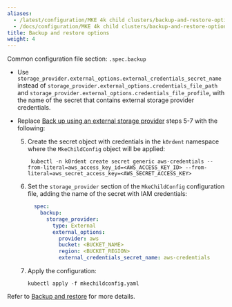 ```yaml
---
aliases:
  - /latest/configuration/MKE 4k child clusters/backup-and-restore-options/
  - /docs/configuration/MKE 4k child clusters/backup-and-restore-options/
title: Backup and restore options
weight: 4
---
```


Common configuration file section: `.spec.backup`

- Use `storage_provider.external_options.external_credentials_secret_name`
instead of `storage_provider.external_options.credentials_file_path` and
`storage_provider.external_options.credentials_file_profile`, with the name
of the secret that contains external storage provider credentials.

- Replace [Back up using an external storage
  provider](../../../configuration/backup-restore/external) steps 5-7 with the following:

   5. Create the secret object with credentials in the `k0rdent` namespace where
     the `MkeChildConfig` object will be applied:
       ```
        kubectl -n k0rdent create secret generic aws-credentials --from-literal=aws_access_key_id=<AWS_ACCESS_KEY_ID> --from-literal=aws_secret_access_key=<AWS_SECRET_ACCESS_KEY>
       ```
   6. Set the `storage_provider` section of the `MkeChildConfig`
      configuration file, adding the name of the secret with IAM credentials:

         ```yaml
           spec:
             backup:
               storage_provider:
                 type: External
                 external_options:
                   provider: aws
                   bucket: <BUCKET_NAME>
                   region: <BUCKET_REGION>
                   external_credentials_secret_name: aws-credentials
         ```
   7. Apply the configuration:

       ```
       kubectl apply -f mkechildconfig.yaml
       ```

Refer to [Backup and restore](../../../configuration/backup-restore/) for more details.
